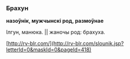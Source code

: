 ### Брахун
**назоўнік, мужчынскі род, размоўнае**

Ілгун, манюка. || жаночы род: брахуха.

<a rel="author">[http://rv-blr.com/](http://rv-blr.com/slounik.jsp?letterId=0&maskId=0&pageId=418)</a>
